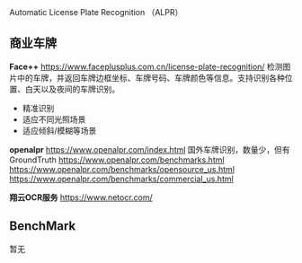 
Automatic License Plate Recognition （ALPR）

<h2>商业车牌</h2>

<b>Face++</b>
https://www.faceplusplus.com.cn/license-plate-recognition/ 
检测图片中的车牌，并返回车牌边框坐标、车牌号码、车牌颜色等信息。支持识别各种位置、白天以及夜间的车牌识别。
- 精准识别
- 适应不同光照场景
- 适应倾斜/模糊等场景

<b>openalpr</b>
https://www.openalpr.com/index.html
国外车牌识别，数量少，但有GroundTruth
https://www.openalpr.com/benchmarks.html 
https://www.openalpr.com/benchmarks/opensource_us.html
https://www.openalpr.com/benchmarks/commercial_us.html

<b>翔云OCR服务</b>
https://www.netocr.com/


<h2>BenchMark</h2>

暂无
